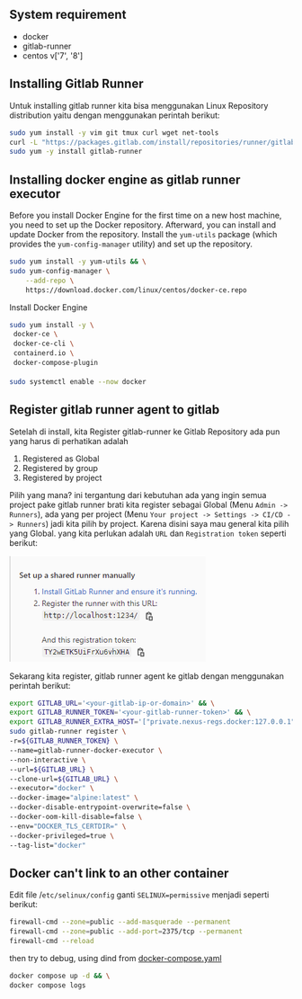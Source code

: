 ## System requirement

- docker
- gitlab-runner
- centos v['7', '8']

## Installing Gitlab Runner

Untuk installing gitlab runner kita bisa menggunakan Linux Repository distribution yaitu dengan menggunakan perintah berikut:

```bash
sudo yum install -y vim git tmux curl wget net-tools
curl -L "https://packages.gitlab.com/install/repositories/runner/gitlab-runner/script.rpm.sh" | sudo bash && \
sudo yum -y install gitlab-runner
```

## Installing docker engine as gitlab runner executor

Before you install Docker Engine for the first time on a new host machine, you need to set up the Docker repository. Afterward, you can install and update Docker from the repository. Install the `yum-utils` package (which provides the `yum-config-manager` utility) and set up the repository.

```bash
sudo yum install -y yum-utils && \
sudo yum-config-manager \
    --add-repo \
    https://download.docker.com/linux/centos/docker-ce.repo
```

Install Docker Engine

```bash
sudo yum install -y \
 docker-ce \
 docker-ce-cli \
 containerd.io \
 docker-compose-plugin
 
sudo systemctl enable --now docker
```

## Register gitlab runner agent to gitlab

Setelah di install, kita Register gitlab-runner ke Gitlab Repository ada pun yang harus di perhatikan adalah

1. Registered as Global
2. Registered by group
3. Registered by project

Pilih yang mana? ini tergantung dari kebutuhan ada yang ingin semua project pake gitlab runner brati kita register sebagai Global (Menu `Admin -> Runners`), ada yang per project (Menu `Your project -> Settings -> CI/CD -> Runners`) jadi kita pilih by project. Karena disini saya mau general kita pilih yang Global. yang kita perlukan adalah `URL` dan `Registration token` seperti berikut:

![gitlab-runner-register](images/gitlab-runner/01-gitlab-runner-register.png)

Sekarang kita register, gitlab runner agent ke gitlab dengan menggunakan perintah berikut:

```bash
export GITLAB_URL='<your-gitlab-ip-or-domain>' && \
export GITLAB_RUNNER_TOKEN='<your-gitlab-runner-token>' && \
export GITLAB_RUNNER_EXTRA_HOST='["private.nexus-regs.docker:127.0.0.1"]' && \
sudo gitlab-runner register \
-r=${GITLAB_RUNNER_TOKEN} \
--name=gitlab-runner-docker-executor \
--non-interactive \
--url=${GITLAB_URL} \
--clone-url=${GITLAB_URL} \
--executor="docker" \
--docker-image="alpine:latest" \
--docker-disable-entrypoint-overwrite=false \
--docker-oom-kill-disable=false \
--env="DOCKER_TLS_CERTDIR=" \
--docker-privileged=true \
--tag-list="docker"
```

## Docker can't link to an other container

Edit file /`etc/selinux/config` ganti `SELINUX=permissive` menjadi seperti berikut:

```bash
firewall-cmd --zone=public --add-masquerade --permanent 
firewall-cmd --zone=public --add-port=2375/tcp --permanent
firewall-cmd --reload
```

then try to debug, using dind from [docker-compose.yaml](https://gist.githubusercontent.com/dimMaryanto93/d92bd18da1c73c230d7762361f738524/raw/4655f6e742b0af18a1f7dade2c4f0e4524b91f9b/11c-dind-without-tls.docker-compose.yaml)

``` bash
docker compose up -d && \
docker compose logs
```
